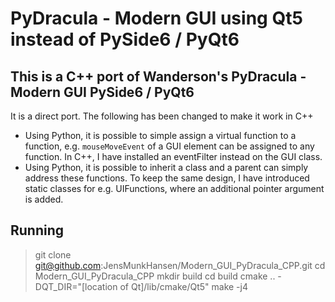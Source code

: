 # PyDracula - Modern GUI using Qt5 instead of PySide6 / PyQt6

## This is a C++ port of Wanderson's PyDracula - Modern GUI PySide6 / PyQt6

It is a direct port. The following has been changed to make it work in C++
 - Using Python, it is possible to simple assign a virtual function to a function, e.g. `mouseMoveEvent` of a GUI element can be assigned to any function. In C++, I have installed an eventFilter instead on the GUI class.
 - Using Python, it is possible to inherit a class and a parent can simply address these functions. To keep the same design, I have introduced static classes for e.g. UIFunctions, where an additional pointer argument is added.

## Running
> git clone git@github.com:JensMunkHansen/Modern_GUI_PyDracula_CPP.git
> cd Modern_GUI_PyDracula_CPP
> mkdir build
> cd build
> cmake .. -DQT_DIR="[location of Qt]/lib/cmake/Qt5"
> make -j4